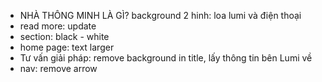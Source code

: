 - NHÀ THÔNG MINH LÀ GÌ? background 2 hinh: loa lumi và điện thoại
- read more: update
- section: black - white
- home page: text larger
- Tư vấn giải pháp: remove background in title, lấy thông tin bên Lumi về
- nav: remove arrow